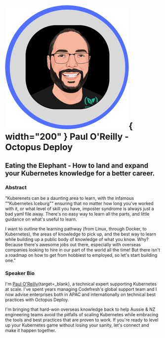 # ![](../images/speakers/headshots/PaulOReilly.png){ width="200" } Paul O'Reilly - Octopus Deploy

## Eating the Elephant - How to land and expand your Kubernetes knowledge for a better career.

### Abstract
"Kuberenets can be a daunting area to learn, with the infamous ""Kubernetes Iceburg"" ensuring that no matter how long you've worked with it, or what level of skill you have, imposter syndrome is always just a bad yaml file away. There's no easy way to learn all the parts, and little guidance on what's useful to learn.

I want to outline the learning pathway (from Linux, through Docker, to Kubernetes), the areas of knowledge to pick up, and the best way to learn while building up a public body of knowledge of what you know. Why? Because there's awesome jobs out there, especially with overseas companies looking to hire in our part of the world all the time! But there isn't a roadmap on how to get from hobbiest to employed, so let's start building one."
### Speaker Bio

I'm [Paul O'Reilly](https://www.linkedin.com/in/paul-o-reilly-tauranga/){target=_blank}, a technical expert supporting Kubernetes at scale. I've spent years managing Codefresh's global support team and I now advise enterprises both in APAC and internationally on technical best practices with Octopus Deploy.

I'm bringing that hard-won overseas knowledge back to help Aussie & NZ engineering teams avoid the pitfalls of scaling Kubernetes while embracing the tools and best practices that are proven to work. If you're ready to level up your Kubernetes game without losing your sanity, let's connect and make it happen together.